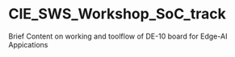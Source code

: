 # CIE_SWS_Workshop_SoC_track
Brief Content on working and toolflow of DE-10 board for Edge-AI Appications
